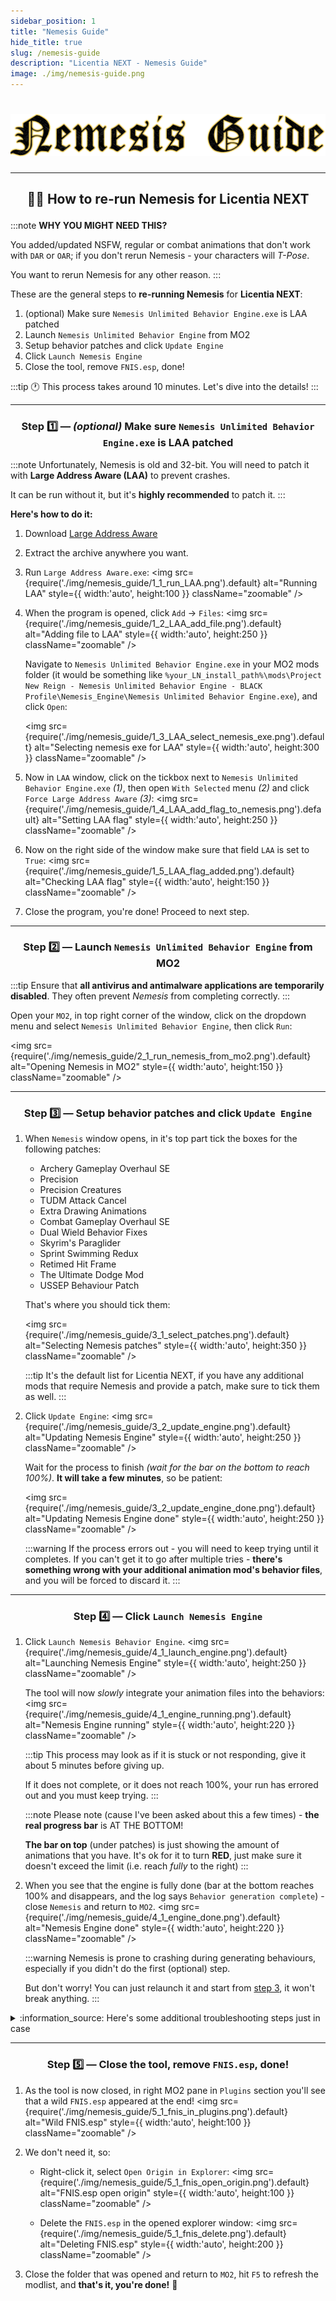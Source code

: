 ```yaml
---
sidebar_position: 1
title: "Nemesis Guide"
hide_title: true
slug: /nemesis-guide
description: "Licentia NEXT - Nemesis Guide"
image: ./img/nemesis-guide.png
---
```


# ![Nemesis Guide](./img/nemesis-guide.png)

---

## <p align="center">👯‍♀️ How to re-run Nemesis for Licentia NEXT</p>

:::note
**WHY YOU MIGHT NEED THIS?**

You added/updated NSFW, regular or combat animations that don't work with `DAR` or `OAR`; if you don't rerun Nemesis - your characters will _T-Pose_.

You want to rerun Nemesis for any other reason.
:::

These are the general steps to **re-running Nemesis** for **Licentia NEXT**:
1. (optional) Make sure `Nemesis Unlimited Behavior Engine.exe` is LAA patched
2. Launch `Nemesis Unlimited Behavior Engine` from MO2
3. Setup behavior patches and click `Update Engine`
4. Click `Launch Nemesis Engine`
5. Close the tool, remove `FNIS.esp`, done!

:::tip
:clock1: This process takes around 10 minutes. Let's dive into the details!
:::

---

### <p align="center">Step :one: &mdash; _(optional)_ Make sure `Nemesis Unlimited Behavior Engine.exe` is LAA patched</p>

:::note
Unfortunately, Nemesis is old and 32-bit.
You will need to patch it with **Large Address Aware (LAA)** to prevent crashes.

It can be run without it, but it's **highly recommended** to patch it.
:::

**Here's how to do it:**
1. Download [Large Address Aware](https://www.techpowerup.com/forums/attachments/laa_2_0_4-zip.34392/)
2. Extract the archive anywhere you want.
3. Run `Large Address Aware.exe`:
    <img 
        src={require('./img/nemesis_guide/1_1_run_LAA.png').default}
        alt="Running LAA"
        style={{ width:'auto', height:100 }}
        className="zoomable"
    />

4. When the program is opened, click `Add` -> `Files`:
    <img 
        src={require('./img/nemesis_guide/1_2_LAA_add_file.png').default}
        alt="Adding file to LAA"
        style={{ width:'auto', height:250 }}
        className="zoomable"
    />
    
    Navigate to `Nemesis Unlimited Behavior Engine.exe` in your MO2 mods folder (it would be something like `%your_LN_install_path%\mods\Project New Reign - Nemesis Unlimited Behavior Engine - BLACK Profile\Nemesis_Engine\Nemesis Unlimited Behavior Engine.exe`), and click `Open`:

    <img 
        src={require('./img/nemesis_guide/1_3_LAA_select_nemesis_exe.png').default}
        alt="Selecting nemesis exe for LAA"
        style={{ width:'auto', height:300 }}
        className="zoomable"
    />

5. Now in `LAA` window, click on the tickbox next to `Nemesis Unlimited Behavior Engine.exe` _(1)_, then open `With Selected` menu _(2)_ and click `Force Large Address Aware` _(3)_:
    <img 
        src={require('./img/nemesis_guide/1_4_LAA_add_flag_to_nemesis.png').default}
        alt="Setting LAA flag"
        style={{ width:'auto', height:250 }}
        className="zoomable"
    />

6. Now on the right side of the window make sure that field `LAA` is set to `True`:
    <img 
        src={require('./img/nemesis_guide/1_5_LAA_flag_added.png').default}
        alt="Checking LAA flag"
        style={{ width:'auto', height:150 }}
        className="zoomable"
    />

7. Close the program, you're done! Proceed to next step.

---

### <p align="center">Step :two: &mdash; Launch `Nemesis Unlimited Behavior Engine` from MO2</p>

:::tip
Ensure that **all antivirus and antimalware applications are temporarily disabled**. They often prevent _Nemesis_ from completing correctly.
:::

Open your `MO2`, in top right corner of the window, click on the dropdown menu and select `Nemesis Unlimited Behavior Engine`, then click `Run`:

<img 
    src={require('./img/nemesis_guide/2_1_run_nemesis_from_mo2.png').default}
    alt="Opening Nemesis in MO2"
    style={{ width:'auto', height:150 }}
    className="zoomable"
/>

---

### <p align="center">Step :three: &mdash; Setup behavior patches and click `Update Engine`</p>

1. When `Nemesis` window opens, in it's top part tick the boxes for the following patches:
   - Archery Gameplay Overhaul SE
   - Precision
   - Precision Creatures
   - TUDM Attack Cancel
   - Extra Drawing Animations
   - Combat Gameplay Overhaul SE
   - Dual Wield Behavior Fixes
   - Skyrim's Paraglider
   - Sprint Swimming Redux
   - Retimed Hit Frame
   - The Ultimate Dodge Mod
   - USSEP Behaviour Patch

    That's where you should tick them:

    <img 
        src={require('./img/nemesis_guide/3_1_select_patches.png').default}
        alt="Selecting Nemesis patches"
        style={{ width:'auto', height:350 }}
        className="zoomable"
    />

    :::tip
    It's the default list for Licentia NEXT, if you have any additional mods that require Nemesis and provide a patch, make sure to tick them as well.
    :::

2. Click `Update Engine`:
    <img 
        src={require('./img/nemesis_guide/3_2_update_engine.png').default}
        alt="Updating Nemesis Engine"
        style={{ width:'auto', height:250 }}
        className="zoomable"
    />

    Wait for the process to finish _(wait for the bar on the bottom to reach 100%)_. **It will take a few minutes**, so be patient:

    <img 
        src={require('./img/nemesis_guide/3_2_update_engine_done.png').default}
        alt="Updating Nemesis Engine done"
        style={{ width:'auto', height:250 }}
        className="zoomable"
    />

    :::warning
    If the process errors out - you will need to keep trying until it completes.
    If you can't get it to go after multiple tries - **there's something wrong with your additional animation mod's behavior files**, and you will be forced to discard it.
    :::

---

### <p align="center">Step :four: &mdash; Click `Launch Nemesis Engine`</p>

1. Click `Launch Nemesis Behavior Engine`. 
    <img 
        src={require('./img/nemesis_guide/4_1_launch_engine.png').default}
        alt="Launching Nemesis Engine"
        style={{ width:'auto', height:250 }}
        className="zoomable"
    />

    The tool will now _slowly_ integrate your animation files into the behaviors:
    <img 
        src={require('./img/nemesis_guide/4_1_engine_running.png').default}
        alt="Nemesis Engine running"
        style={{ width:'auto', height:220 }}
        className="zoomable"
    />

    :::tip
    This process may look as if it is stuck or not responding, give it about 5 minutes before giving up.

    If it does not complete, or it does not reach 100%, your run has errored out and you must keep trying.
    :::

    :::note
    Please note (cause I've been asked about this a few times) - **the real progress bar** is AT THE BOTTOM!

    **The bar on top** (under patches) is just showing the amount of animations that you have.
    It's ok for it to turn **RED**, just make sure it doesn't exceed the limit (i.e. reach _fully_ to the right)
    :::

2. When you see that the engine is fully done (bar at the bottom reaches 100% and disappears, and the log says `Behavior generation complete`) - close `Nemesis` and return to `MO2`.
    <img 
        src={require('./img/nemesis_guide/4_1_engine_done.png').default}
        alt="Nemesis Engine done"
        style={{ width:'auto', height:220 }}
        className="zoomable"
    />

    :::warning
    Nemesis is prone to crashing during generating behaviours, especially if you didn't do the first (optional) step.

    But don't worry! You can just relaunch it and start from [step 3](#step-three--setup-behavior-patches-and-click-update-engine), it won't break anything.
    :::

<details>
   <summary>:information_source: Here's some additional troubleshooting steps just in case</summary>

Sometimes this step will never complete regardless of how many times you try and additional troubleshooting is needed.
There are still options to fix this however! 
1. Find the `Licentia NEXT - Nemesis Output` mod on the left pane in MO2, open it in explorer and delete **every file located inside,** then **refresh MO2** by striking the `F5` key.
2. Ensure that your `Licentia NEXT - Nemesis Output` folder is still empty and launch _Nemesis_ a final time. It will prompt for your language - make certain that it is English - and you will need to check all the proper boxes again as in [step 3](#step-three--setup-behavior-patches-and-click-update-engine). Then do next part of [step 3](#step-three--setup-behavior-patches-and-click-update-engine) and [step 4](#step-four--click-launch-nemesis-engine) once more.
3. If this **STILL** does not work, you must reset all default behavior files by reinstalling the mod `Project New Reign - Nemesis Unlimited Behavior Engine - BLACK Profile` under the **SFW Animations** section of MO2. You can do this by simply right-clicking on it and choosing `Reinstall`. There shouldn't be any options you need to configure. It should be almost guaranteed to work this time. If it doesn't, I am stumped, and you will need to resort to Google.
4. Once you do finish running _Nemesis_ successfully, **refresh MO2** with the `F5` key.

</details>

---

### <p align="center">Step :five: &mdash; Close the tool, remove `FNIS.esp`, done!</p>
1. As the tool is now closed, in right MO2 pane in `Plugins` section you'll see that a wild `FNIS.esp` appeared at the end!
    <img 
        src={require('./img/nemesis_guide/5_1_fnis_in_plugins.png').default}
        alt="Wild FNIS.esp"
        style={{ width:'auto', height:100 }}
        className="zoomable"
    />

2. We don't need it, so:
   
   - Right-click it, select `Open Origin in Explorer`:
        <img 
            src={require('./img/nemesis_guide/5_1_fnis_open_origin.png').default}
            alt="FNIS.esp open origin"
            style={{ width:'auto', height:100 }}
            className="zoomable"
        />

   - Delete the `FNIS.esp` in the opened explorer window:
        <img 
            src={require('./img/nemesis_guide/5_1_fnis_delete.png').default}
            alt="Deleting FNIS.esp"
            style={{ width:'auto', height:200 }}
            className="zoomable"
        />

3. Close the folder that was opened and return to `MO2`, hit `F5` to refresh the modlist, and **that's it, you're done!** :crown: